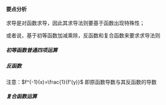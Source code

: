 #### 要点分析
求导是对函数求导，因此其求导法则要基于函数出现特殊性；

或者说，基于初等函数加减乘除，反函数和复合函数来要求求导法则

##### 初等函数普通四项运算

##### 反函数

注意：$f^{-1}(x)=\frac{1}{f'(y)}$
即原函数导数与其反函数的导数

##### 复合函数运算
